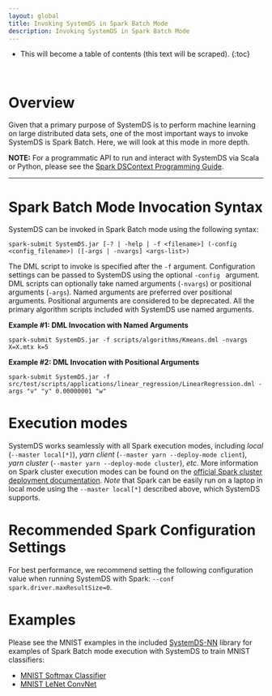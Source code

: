```yaml
---
layout: global
title: Invoking SystemDS in Spark Batch Mode
description: Invoking SystemDS in Spark Batch Mode
---
```

<!--
{% comment %}
Licensed to the Apache Software Foundation (ASF) under one or more
contributor license agreements.  See the NOTICE file distributed with
this work for additional information regarding copyright ownership.
The ASF licenses this file to you under the Apache License, Version 2.0
(the "License"); you may not use this file except in compliance with
the License.  You may obtain a copy of the License at

http://www.apache.org/licenses/LICENSE-2.0

Unless required by applicable law or agreed to in writing, software
distributed under the License is distributed on an "AS IS" BASIS,
WITHOUT WARRANTIES OR CONDITIONS OF ANY KIND, either express or implied.
See the License for the specific language governing permissions and
limitations under the License.
{% endcomment %}
-->

* This will become a table of contents (this text will be scraped).
{:toc}

<br/>


# Overview

Given that a primary purpose of SystemDS is to perform machine learning on large distributed data
sets, one of the most important ways to invoke SystemDS is Spark Batch. Here, we will look at this
mode in more depth.

**NOTE:** For a programmatic API to run and interact with SystemDS via Scala or Python, please see the
[Spark DSContext Programming Guide](spark-mlcontext-programming-guide).

---

# Spark Batch Mode Invocation Syntax

SystemDS can be invoked in Spark Batch mode using the following syntax:

    spark-submit SystemDS.jar [-? | -help | -f <filename>] (-config <config_filename>) ([-args | -nvargs] <args-list>)

The DML script to invoke is specified after the `-f` argument. Configuration settings can be passed to SystemDS
using the optional `-config ` argument. DML scripts can optionally take named arguments (`-nvargs`) or positional
arguments (`-args`). Named arguments are preferred over positional arguments. Positional arguments are considered
to be deprecated. All the primary algorithm scripts included with SystemDS use named arguments.


**Example #1: DML Invocation with Named Arguments**

    spark-submit SystemDS.jar -f scripts/algorithms/Kmeans.dml -nvargs X=X.mtx k=5


**Example #2: DML Invocation with Positional Arguments**

	spark-submit SystemDS.jar -f src/test/scripts/applications/linear_regression/LinearRegression.dml -args "v" "y" 0.00000001 "w"

# Execution modes

SystemDS works seamlessly with all Spark execution modes, including *local* (`--master local[*]`),
*yarn client* (`--master yarn --deploy-mode client`), *yarn cluster* (`--master yarn --deploy-mode cluster`), *etc*.  More
information on Spark cluster execution modes can be found on the
[official Spark cluster deployment documentation](https://spark.apache.org/docs/latest/cluster-overview.html).
*Note* that Spark can be easily run on a laptop in local mode using the `--master local[*]` described
above, which SystemDS supports.

# Recommended Spark Configuration Settings

For best performance, we recommend setting the following configuration value when running SystemDS with Spark:
`--conf spark.driver.maxResultSize=0`.

# Examples

Please see the MNIST examples in the included
[SystemDS-NN](https://github.com/apache/systemml/tree/master/scripts/nn)
library for examples of Spark Batch mode execution with SystemDS to train MNIST classifiers:

  * [MNIST Softmax Classifier](https://github.com/apache/systemml/blob/master/scripts/nn/examples/mnist_softmax-train.dml)
  * [MNIST LeNet ConvNet](https://github.com/apache/systemml/blob/master/scripts/nn/examples/mnist_lenet-train.dml)
